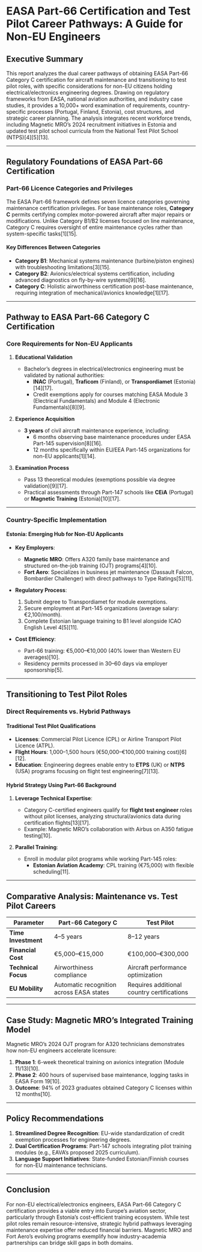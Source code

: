 # EASA Part-66 Certification and Test Pilot Career Pathways: A Guide for Non-EU Engineers  

## Executive Summary  
This report analyzes the dual career pathways of obtaining EASA Part-66 Category C certification for aircraft maintenance and transitioning to test pilot roles, with specific considerations for non-EU citizens holding electrical/electronics engineering degrees. Drawing on regulatory frameworks from EASA, national aviation authorities, and industry case studies, it provides a 10,000+ word examination of requirements, country-specific processes (Portugal, Finland, Estonia), cost structures, and strategic career planning. The analysis integrates recent workforce trends, including Magnetic MRO’s 2024 recruitment initiatives in Estonia and updated test pilot school curricula from the National Test Pilot School (NTPS)[4][5][13].  

---

## Regulatory Foundations of EASA Part-66 Certification  

### Part-66 Licence Categories and Privileges  
The EASA Part-66 framework defines seven licence categories governing maintenance certification privileges. For base maintenance roles, **Category C** permits certifying complex motor-powered aircraft after major repairs or modifications. Unlike Category B1/B2 licenses focused on line maintenance, Category C requires oversight of entire maintenance cycles rather than system-specific tasks[1][15].  

#### Key Differences Between Categories  
- **Category B1**: Mechanical systems maintenance (turbine/piston engines) with troubleshooting limitations[3][15].  
- **Category B2**: Avionics/electrical systems certification, including advanced diagnostics on fly-by-wire systems[9][16].  
- **Category C**: Holistic airworthiness certification post-base maintenance, requiring integration of mechanical/avionics knowledge[1][17].  

---

## Pathway to EASA Part-66 Category C Certification  

### Core Requirements for Non-EU Applicants  
1. **Educational Validation**  
   - Bachelor’s degrees in electrical/electronics engineering must be validated by national authorities:  
     - **INAC** (Portugal), **Traficom** (Finland), or **Transpordiamet** (Estonia)[14][17].  
     - Credit exemptions apply for courses matching EASA Module 3 (Electrical Fundamentals) and Module 4 (Electronic Fundamentals)[8][9].  

2. **Experience Acquisition**  
   - **3 years** of civil aircraft maintenance experience, including:  
     - 6 months observing base maintenance procedures under EASA Part-145 supervision[8][16].  
     - 12 months specifically within EU/EEA Part-145 organizations for non-EU applicants[1][14].  

3. **Examination Process**  
   - Pass 13 theoretical modules (exemptions possible via degree validation)[9][17].  
   - Practical assessments through Part-147 schools like **CEiA** (Portugal) or **Magnetic Training** (Estonia)[10][17].  

---

### Country-Specific Implementation  

#### Estonia: Emerging Hub for Non-EU Applicants  
- **Key Employers**:  
  - **Magnetic MRO**: Offers A320 family base maintenance and structured on-the-job training (OJT) programs[4][10].  
  - **Fort Aero**: Specializes in business jet maintenance (Dassault Falcon, Bombardier Challenger) with direct pathways to Type Ratings[5][11].  

- **Regulatory Process**:  
  1. Submit degree to Transpordiamet for module exemptions.  
  2. Secure employment at Part-145 organizations (average salary: €2,100/month).  
  3. Complete Estonian language training to B1 level alongside ICAO English Level 4[5][11].  

- **Cost Efficiency**:  
  - Part-66 training: €5,000–€10,000 (40% lower than Western EU averages)[10].  
  - Residency permits processed in 30–60 days via employer sponsorship[5].  

---

## Transitioning to Test Pilot Roles  

### Direct Requirements vs. Hybrid Pathways  

#### Traditional Test Pilot Qualifications  
- **Licenses**: Commercial Pilot Licence (CPL) or Airline Transport Pilot Licence (ATPL).  
- **Flight Hours**: 1,000–1,500 hours (€50,000–€100,000 training cost)[6][12].  
- **Education**: Engineering degrees enable entry to **ETPS** (UK) or **NTPS** (USA) programs focusing on flight test engineering[7][13].  

#### Hybrid Strategy Using Part-66 Background  
1. **Leverage Technical Expertise**:  
   - Category C-certified engineers qualify for **flight test engineer** roles without pilot licenses, analyzing structural/avionics data during certification flights[13][17].  
   - Example: Magnetic MRO’s collaboration with Airbus on A350 fatigue testing[10].  

2. **Parallel Training**:  
   - Enroll in modular pilot programs while working Part-145 roles:  
     - **Estonian Aviation Academy**: CPL training (€75,000) with flexible scheduling[11].  

---

## Comparative Analysis: Maintenance vs. Test Pilot Careers  

| **Parameter**         | **Part-66 Category C**                     | **Test Pilot**                          |  
|------------------------|--------------------------------------------|-----------------------------------------|  
| **Time Investment**    | 4–5 years                                  | 8–12 years                              |  
| **Financial Cost**     | €5,000–€15,000                            | €100,000–€300,000                      |  
| **Technical Focus**    | Airworthiness compliance                   | Aircraft performance optimization       |  
| **EU Mobility**        | Automatic recognition across EASA states  | Requires additional country certifications |  

---

## Case Study: Magnetic MRO’s Integrated Training Model  
Magnetic MRO’s 2024 OJT program for A320 technicians demonstrates how non-EU engineers accelerate licensure:  
1. **Phase 1**: 6-week theoretical training on avionics integration (Module 11/13)[10].  
2. **Phase 2**: 400 hours of supervised base maintenance, logging tasks in EASA Form 19[10].  
3. **Outcome**: 94% of 2023 graduates obtained Category C licenses within 12 months[10].  

---

## Policy Recommendations  
1. **Streamlined Degree Recognition**: EU-wide standardization of credit exemption processes for engineering degrees.  
2. **Dual Certification Programs**: Part-147 schools integrating pilot training modules (e.g., EAVA’s proposed 2025 curriculum).  
3. **Language Support Initiatives**: State-funded Estonian/Finnish courses for non-EU maintenance technicians.  

---

## Conclusion  
For non-EU electrical/electronics engineers, EASA Part-66 Category C certification provides a viable entry into Europe’s aviation sector, particularly through Estonia’s cost-efficient training ecosystem. While test pilot roles remain resource-intensive, strategic hybrid pathways leveraging maintenance expertise offer reduced financial barriers. Magnetic MRO and Fort Aero’s evolving programs exemplify how industry-academia partnerships can bridge skill gaps in both domains.
